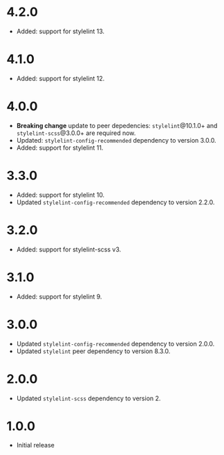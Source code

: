 # 4.2.0

-   Added: support for stylelint 13.

# 4.1.0

-   Added: support for stylelint 12.

# 4.0.0

-   **Breaking change** update to peer depedencies: `stylelint`@10.1.0+ and `stylelint-scss`@3.0.0+ are required now.
-   Updated: `stylelint-config-recommended` dependency to version 3.0.0.
-   Added: support for stylelint 11.

# 3.3.0

-   Added: support for stylelint 10.
-   Updated `stylelint-config-recommended` dependency to version 2.2.0.

# 3.2.0

-   Added: support for stylelint-scss v3.

# 3.1.0

-   Added: support for stylelint 9.

# 3.0.0

-   Updated `stylelint-config-recommended` dependency to version 2.0.0.
-   Updated `stylelint` peer dependency to version 8.3.0.

# 2.0.0

-   Updated `stylelint-scss` dependency to version 2.

# 1.0.0

-   Initial release

